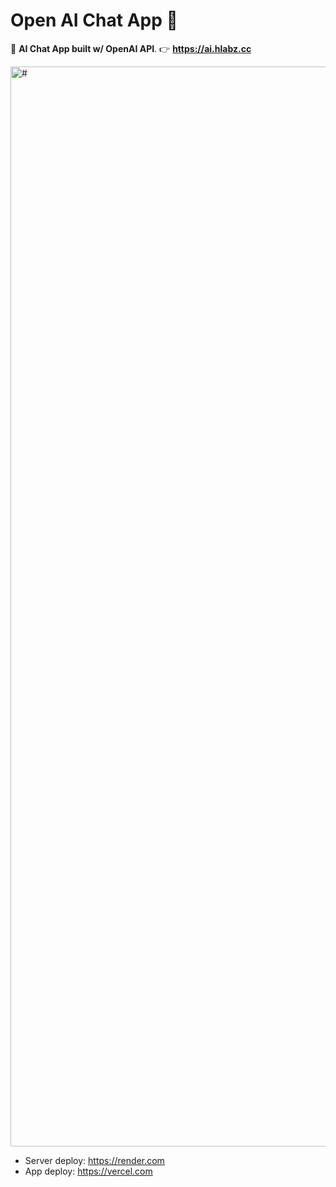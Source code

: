 # Open AI Chat App 💬
 🏴 **AI Chat App built w/ OpenAI API**. 👉 **https://ai.hlabz.cc**

<img width="1728" alt="#" src="https://user-images.githubusercontent.com/113842155/209456871-caa63a8d-040c-4885-8555-75ed92fb3cd3.png">

- Server deploy: https://render.com
- App deploy: https://vercel.com
